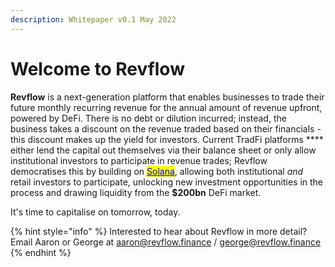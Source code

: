 ```yaml
---
description: Whitepaper v0.1 May 2022
---
```


# Welcome to Revflow

**Revflow** is a next-generation platform that enables businesses to trade their future monthly recurring revenue for the annual amount of revenue upfront, powered by DeFi. There is no debt or dilution incurred; instead, the business takes a discount on the revenue traded based on their financials - this discount makes up the yield for investors. Current TradFi platforms **** either lend the capital out themselves via their balance sheet or only allow institutional investors to participate in revenue trades; Revflow democratises this by building on [<mark style="color:blue;">Solana</mark>](https://solana.com/), allowing both institutional _and_ retail investors to participate, unlocking new investment opportunities in the process and drawing liquidity from the **$200bn** DeFi market.&#x20;

It's time to capitalise on tomorrow, today.

{% hint style="info" %}
Interested to hear about Revflow in more detail? Email Aaron or George at aaron@revflow.finance / george@revflow.finance
{% endhint %}
